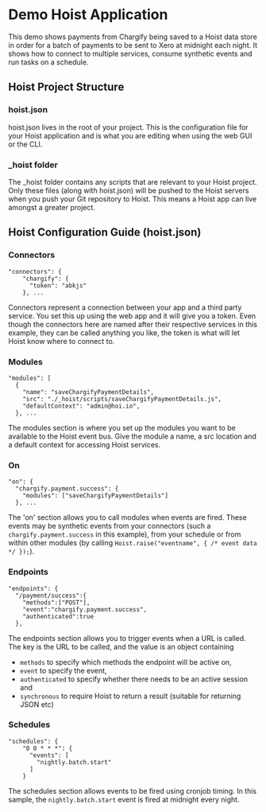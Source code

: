 # Demo Hoist Application

This demo shows payments from Chargify being saved to a Hoist data store in order for a batch of payments to be sent to Xero at midnight each night. It shows how to connect to multiple services, consume synthetic events and run tasks on a schedule.

## Hoist Project Structure 

### hoist.json

hoist.json lives in the root of your project. This is the configuration file for your Hoist application and is what you are editing when using the web GUI or the CLI. 

### _hoist folder

The _hoist folder contains any scripts that are relevant to your Hoist project. Only these files (along with hoist.json) will be pushed to the Hoist servers when you push your Git repository to Hoist. This means a Hoist app can live amongst a greater project.

## Hoist Configuration Guide (hoist.json)

### Connectors

```
"connectors": {
    "chargify": {
      "token": "abkjs"
    }, ... 
```

Connectors represent a connection between your app and a third party service. You set this up using the web app and it will give you a token. Even though the connectors here are named after their respective services in this example, they can be called anything you like, the token is what will let Hoist know where to connect to.

### Modules

```
"modules": [
  {
    "name": "saveChargifyPaymentDetails",
    "src": "./_hoist/scripts/saveChargifyPaymentDetails.js",
    "defaultContext": "admin@hoi.io",
  }, ...
```

The modules section is where you set up the modules you want to be available to the Hoist event bus. Give the module a name, a src location and a default context for accessing Hoist services.

### On

```
"on": {
  "chargify.payment.success": {
    "modules": ["saveChargifyPaymentDetails"]
  }, ...
```

The 'on' section allows you to call modules when events are fired. These events may be synthetic events from your connectors (such a `chargify.payment.success` in this example), from your schedule or from within other modules (by calling `Hoist.raise("eventname", { /* event data */ });`).

### Endpoints

```
"endpoints": {
  "/payment/success":{
    "methods":["POST"],
    "event":"chargify.payment.success",
    "authenticated":true
  },
```

The endpoints section allows you to trigger events when a URL is called. The key is the URL to be called, and the value is an object containing 

- `methods` to specify which methods the endpoint will be active on, 
- `event` to specify the event, 
- `authenticated` to specify whether there needs to be an active session and
- `synchronous` to require Hoist to return a result (suitable for returning JSON etc)

### Schedules

```
"schedules": {
    "0 0 * * *": {
      "events": [
        "nightly.batch.start"
      ]
    }
```

The schedules section allows events to be fired using cronjob timing. In this sample, the `nightly.batch.start` event is fired at midnight every night.
